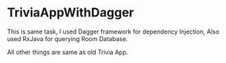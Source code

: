 # TriviaAppWithDagger
This is same task, 
I used Dagger framework for dependency Injection,
Also used RxJava for querying Room Database.

All other things are same as old Trivia App.
